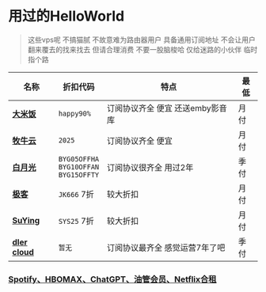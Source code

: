 #   用过的HelloWorld
> 这些vps呢 不搞猫腻 不故意难为路由器用户 具备通用订阅地址 不会让用户翻来覆去的找来找去
> 但请合理消费 不要一股脑梭哈
> 仅给迷路的小伙伴 临时指个路

| 名称   | 折扣代码   | 特点   |最低
|-------|-------|-------|-------|
| [**大米饭**](https://1s.bigmeok.me/user#/register?code=9ykDiuYn)| `happy90%`| 订阅协议齐全 便宜 还送emby影音库|月付 |
| [**牧牛云**](https://muniucloud.monster/auth/register?code=a02E) | `2025` | 订阅协议齐全 便宜 |月付 |
| [**白月光**](https://www.sibker.com/register?code=ouYNiKJ7) | `BYG05OFFHA`<br>`BYG10OFFAN`<br>`BYG15OFFTY` | 订阅协议很齐全 用过2年 |季付 |
| [**极客**](https://jikefind.net/auth/register?code=xoWW) | `JK666` 7折| 较大折扣  |月付 |
| [**SuYing**](https://sy7770.com/auth/register?code=2PK9) | `SYS25` 7折| 较大折扣  |月付 |
| [**dler cloud**](https://dler.pro/auth/register?affid=70586) | `暂无`     | 订阅协议最齐全 感觉运营7年了吧 | 季付 |

   ### [Spotify、HBOMAX、ChatGPT、油管会员、Netflix合租](https://naifei.pro/m/?rid=1p5c6)
